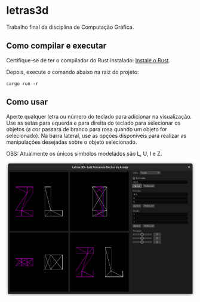 # letras3d

Trabalho final da disciplina de Computação Gráfica.

## Como compilar e executar

Certifique-se de ter o compilador do Rust instalado: [Instale o Rust](https://www.rust-lang.org/tools/install).

Depois, execute o comando abaixo na raiz do projeto:

```
cargo run -r
```

## Como usar

Aperte qualquer letra ou número do teclado para adicionar na visualização.
Use as setas para equerda e para direita do teclado para selecionar os objetos
(a cor passará de branco para rosa quando um objeto for selecionado). Na barra
lateral, use as opções disponíveis para realizar as manipulações desejadas
sobre o objeto selecionado.

OBS: Atualmente os únicos símbolos modelados são L, U, I e Z.

![screenshot](screenshot.png)  